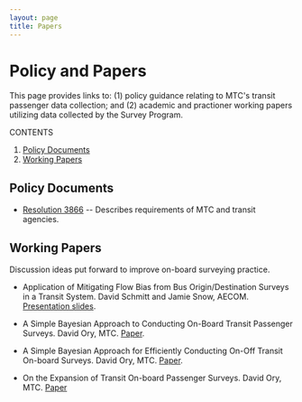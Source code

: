 ```yaml
---
layout: page
title: Papers
---
```


# Policy and Papers

This page provides links to: (1) policy guidance relating to MTC's transit passenger data collection; and (2) academic and practioner working papers utilizing data collected by the Survey Program.

CONTENTS

1. [Policy Documents](#policy-documents)
2. [Working Papers](#working-papers)


## Policy Documents

* [Resolution 3866](https://mtc.legistar.com/View.ashx?M=F&ID=3866249&GUID=9910CC33-E4BA-4709-BC52-63CAE8A856FB) -- Describes requirements of MTC and transit agencies.

## Working Papers

Discussion ideas put forward to improve on-board surveying practice.

*	Application of Mitigating Flow Bias from Bus Origin/Destination Surveys in a Transit System.  David Schmitt and Jamie Snow, AECOM.  [Presentation slides](http://trbappcon.org/2015conf/presentations/200_2015-05-20%20Planning%20Apps%20-%20Mitigating%20Flow%20Bias%20v3%20051815.pptx).

*	A Simple Bayesian Approach to Conducting On-Board Transit Passenger Surveys.  David Ory, MTC.  [Paper](https://mtcdrive.box.com/bayesian-onboard).

*	A Simple Bayesian Approach for Efficiently Conducting On-Off Transit On-board Surveys.  David Ory, MTC.  [Paper](https://mtcdrive.box.com/bayesian-onoff).

*	On the Expansion of Transit On-board Passenger Surveys.  David Ory, MTC.  [Paper](https://mtcdrive.box.com/multi-criteria-expansion)  
